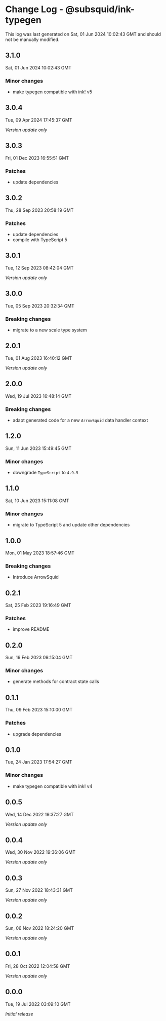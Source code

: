 # Change Log - @subsquid/ink-typegen

This log was last generated on Sat, 01 Jun 2024 10:02:43 GMT and should not be manually modified.

## 3.1.0
Sat, 01 Jun 2024 10:02:43 GMT

### Minor changes

- make typegen compatible with ink! v5

## 3.0.4
Tue, 09 Apr 2024 17:45:37 GMT

_Version update only_

## 3.0.3
Fri, 01 Dec 2023 16:55:51 GMT

### Patches

- update dependencies

## 3.0.2
Thu, 28 Sep 2023 20:58:19 GMT

### Patches

- update dependencies
- compile with TypeScript 5

## 3.0.1
Tue, 12 Sep 2023 08:42:04 GMT

_Version update only_

## 3.0.0
Tue, 05 Sep 2023 20:32:34 GMT

### Breaking changes

- migrate to a new scale type system

## 2.0.1
Tue, 01 Aug 2023 16:40:12 GMT

_Version update only_

## 2.0.0
Wed, 19 Jul 2023 16:48:14 GMT

### Breaking changes

- adapt generated code for a new `ArrowSquid` data handler context

## 1.2.0
Sun, 11 Jun 2023 15:49:45 GMT

### Minor changes

- downgrade `TypeScript` to `4.9.5`

## 1.1.0
Sat, 10 Jun 2023 15:11:08 GMT

### Minor changes

- migrate to TypeScript 5 and update other dependencies

## 1.0.0
Mon, 01 May 2023 18:57:46 GMT

### Breaking changes

- Introduce ArrowSquid

## 0.2.1
Sat, 25 Feb 2023 19:16:49 GMT

### Patches

- improve README

## 0.2.0
Sun, 19 Feb 2023 09:15:04 GMT

### Minor changes

- generate methods for contract state calls

## 0.1.1
Thu, 09 Feb 2023 15:10:00 GMT

### Patches

- upgrade dependencies

## 0.1.0
Tue, 24 Jan 2023 17:54:27 GMT

### Minor changes

- make typegen compatible with ink! v4

## 0.0.5
Wed, 14 Dec 2022 19:37:27 GMT

_Version update only_

## 0.0.4
Wed, 30 Nov 2022 19:36:06 GMT

_Version update only_

## 0.0.3
Sun, 27 Nov 2022 18:43:31 GMT

_Version update only_

## 0.0.2
Sun, 06 Nov 2022 18:24:20 GMT

_Version update only_

## 0.0.1
Fri, 28 Oct 2022 12:04:58 GMT

_Version update only_

## 0.0.0
Tue, 19 Jul 2022 03:09:10 GMT

_Initial release_

